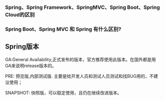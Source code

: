 ### Spring、Spring Framework、SpringMVC、Spring Boot、Spring Cloud的区别



### Spring Boot、Spring MVC 和 Spring 有什么区别?







## Spring版本

GA:General Availability,正式发布的版本，官方推荐使用此版本。在国外都是用GA来说明release版本的。


PRE: 预览版,内部测试版. 主要是给开发人员和测试人员测试和找BUG用的，不建议使用；


SNAPSHOT: 快照版，可以稳定使用，且仍在继续改进版本。